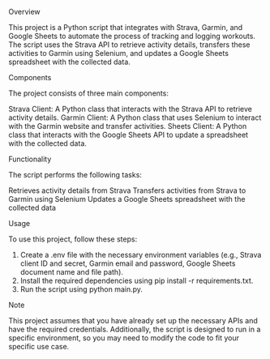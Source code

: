 Overview

This project is a Python script that integrates with Strava, Garmin, and Google Sheets to automate the process of tracking and logging workouts. The script uses the Strava API to retrieve activity details, transfers these activities to Garmin using Selenium, and updates a Google Sheets spreadsheet with the collected data.

Components

The project consists of three main components:

Strava Client: A Python class that interacts with the Strava API to retrieve activity details.
Garmin Client: A Python class that uses Selenium to interact with the Garmin website and transfer activities.
Sheets Client: A Python class that interacts with the Google Sheets API to update a spreadsheet with the collected data.

Functionality

The script performs the following tasks:

Retrieves activity details from Strava
Transfers activities from Strava to Garmin using Selenium
Updates a Google Sheets spreadsheet with the collected data

Usage

To use this project, follow these steps:

1. Create a .env file with the necessary environment variables (e.g., Strava client ID and secret, Garmin email and password, Google Sheets document name and file path).
2. Install the required dependencies using pip install -r requirements.txt.
3. Run the script using python main.py.
   
Note

This project assumes that you have already set up the necessary APIs and have the required credentials. Additionally, the script is designed to run in a specific environment, so you may need to modify the code to fit your specific use case.
